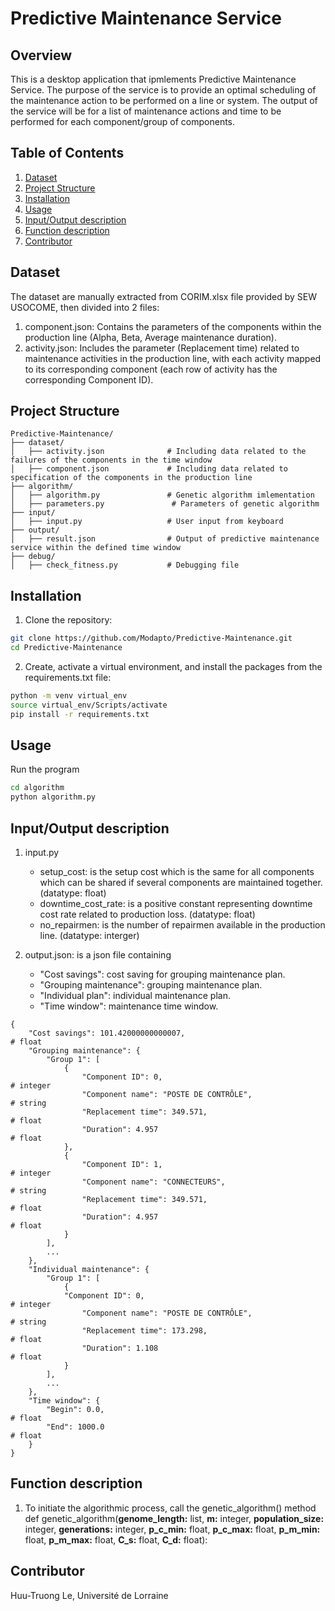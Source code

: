 # Predictive Maintenance Service

## Overview

This is a desktop application that ipmlements Predictive Maintenance Service. The purpose of the service is to provide an optimal scheduling of the maintenance action to be performed on a line or system. The output of the service will be for a list of maintenance actions and time to be performed for each component/group of components.
 
## Table of Contents
1. [Dataset](#dataset)
2. [Project Structure](#project-structure)
3. [Installation](#installation)
4. [Usage](#usage)
5. [Input/Output description](#inout-description)
6. [Function description](#function-description)
7. [Contributor](#contributor)

## Dataset
The dataset are manually extracted from CORIM.xlsx file provided by SEW USOCOME, then divided into 2 files: 
1. component.json: Contains the parameters of the components within the production line (Alpha, Beta, Average maintenance duration).
2. activity.json: Includes the parameter (Replacement time) related to maintenance activities in the production line, with each activity mapped to its corresponding component (each row of activity has the corresponding Component ID).

## Project Structure
```
Predictive-Maintenance/
├── dataset/                       
│   ├── activity.json              # Including data related to the failures of the components in the time window
│   ├── component.json             # Including data related to specification of the components in the production line
├── algorithm/                 
│   ├── algorithm.py               # Genetic algorithm imlementation
│   ├── parameters.py               # Parameters of genetic algorithm
├── input/ 
│   ├── input.py                   # User input from keyboard
├── output/                    
│   ├── result.json                # Output of predictive maintenance service within the defined time window
├── debug/                     
│   ├── check_fitness.py           # Debugging file
```

## Installation

1. Clone the repository: 
```bash    
git clone https://github.com/Modapto/Predictive-Maintenance.git
cd Predictive-Maintenance
```
2. Create, activate a virtual environment, and install the packages from the requirements.txt file:
```bash    
python -m venv virtual_env
source virtual_env/Scripts/activate
pip install -r requirements.txt
```

## Usage
Run the program
```bash
cd algorithm
python algorithm.py
```
## Input/Output description
1. input.py
    - setup_cost: is the setup cost which is the same for all components which can be shared if several components are maintained together. (datatype: float)
    - downtime_cost_rate: is a positive constant representing downtime cost rate related to production loss. (datatype: float)
    - no_repairmen: is the number of repairmen available in the production line. (datatype: interger)

2. output.json: is a json file containing
    - "Cost savings": cost saving for grouping maintenance plan.
    - "Grouping maintenance": grouping maintenance plan.
    - "Individual plan": individual maintenance plan.
    - "Time window": maintenance time window.
```
{
    "Cost savings": 101.42000000000007,                                 # float
    "Grouping maintenance": {
        "Group 1": [
            {
                "Component ID": 0,                                      # integer
                "Component name": "POSTE DE CONTRÔLE",                  # string
                "Replacement time": 349.571,                            # float
                "Duration": 4.957                                       # float
            },
            {
                "Component ID": 1,                                      # integer       
                "Component name": "CONNECTEURS",                        # string
                "Replacement time": 349.571,                            # float
                "Duration": 4.957                                       # float
            }
        ],
        ...
    },
    "Individual maintenance": {
        "Group 1": [
            {  
            "Component ID": 0,                                          # integer        
                "Component name": "POSTE DE CONTRÔLE",                  # string
                "Replacement time": 173.298,                            # float
                "Duration": 1.108                                       # float
            }
        ],
        ...
    },
    "Time window": {
        "Begin": 0.0,                                                   # float
        "End": 1000.0                                                   # float
    }
}
```
## Function description
1. To initiate the algorithmic process, call the genetic_algorithm() method
    def genetic_algorithm(**genome_length:** list, **m:** integer, **population_size:** integer, **generations:** integer, **p_c_min:** float, **p_c_max:** float, **p_m_min:** float, **p_m_max:** float, **C_s:** float, **C_d:** float):

## Contributor

Huu-Truong Le, Université de Lorraine